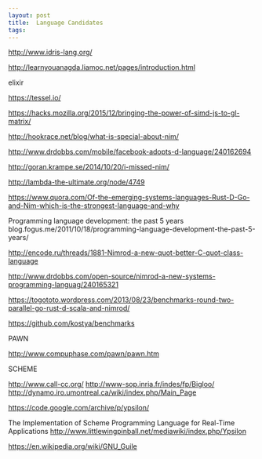 ```yaml
---
layout: post
title:  Language Candidates
tags:
---
```



http://www.idris-lang.org/

http://learnyouanagda.liamoc.net/pages/introduction.html

elixir


https://tessel.io/

https://hacks.mozilla.org/2015/12/bringing-the-power-of-simd-js-to-gl-matrix/

http://hookrace.net/blog/what-is-special-about-nim/

http://www.drdobbs.com/mobile/facebook-adopts-d-language/240162694

http://goran.krampe.se/2014/10/20/i-missed-nim/

http://lambda-the-ultimate.org/node/4749

https://www.quora.com/Of-the-emerging-systems-languages-Rust-D-Go-and-Nim-which-is-the-strongest-language-and-why

Programming language development: the past 5 years
blog.fogus.me/2011/10/18/programming-language-development-the-past-5-years/

http://encode.ru/threads/1881-Nimrod-a-new-quot-better-C-quot-class-language

http://www.drdobbs.com/open-source/nimrod-a-new-systems-programming-languag/240165321

https://togototo.wordpress.com/2013/08/23/benchmarks-round-two-parallel-go-rust-d-scala-and-nimrod/

https://github.com/kostya/benchmarks



PAWN

http://www.compuphase.com/pawn/pawn.htm



SCHEME

http://www.call-cc.org/
http://www-sop.inria.fr/indes/fp/Bigloo/
http://dynamo.iro.umontreal.ca/wiki/index.php/Main_Page

https://code.google.com/archive/p/ypsilon/


The Implementation of Scheme Programming Language for Real-Time Applications
http://www.littlewingpinball.net/mediawiki/index.php/Ypsilon

https://en.wikipedia.org/wiki/GNU_Guile



